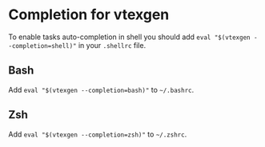 # Completion for vtexgen

To enable tasks auto-completion in shell you should add `eval "$(vtexgen --completion=shell)"` in your `.shellrc` file.

## Bash

Add `eval "$(vtexgen --completion=bash)"` to `~/.bashrc`.

## Zsh

Add `eval "$(vtexgen --completion=zsh)"` to `~/.zshrc`.